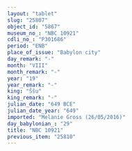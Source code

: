 ```yaml
---
layout: "tablet"
slug: "25807"
object_id: "5867"
museum_no_: "NBC 10921"
cdli_no_: "P301686"
period: "ENB"
place_of_issue: "Babylon city"
day_remark: "-"
month: "VIII"
month_remark: "-"
year: "19"
year_remark: "-"
king: "Ššu"
king_remark: "-"
julian_date: "649 BCE"
julian_date_year: "649"
imported: "Melanie Gross (26/05/2016)"
day_babylonian_: "29"
title: "NBC 10921"
previous_item: "25810"
---
```

